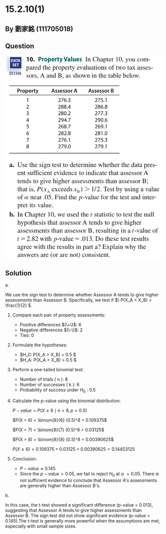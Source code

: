 # 15.2.10(1)
## By 劉家銘 (111705018)

## Question
![image](https://github.com/HWTeng-Course/202402-Statistics/blob/main/Images/15.2.10.jpg)


## Solution
a.

We use the sign test to determine whether Assessor A tends to give higher assessments than Assessor B. Specifically, we test if $\ P(X_A > X_B) > \frac{1}{2} \$.

1. Compare each pair of property assessments:
    - Positive differences $(\+\)$: 6
    - Negative differences $(\-\)$: 2
    - Ties: 0

2. Formulate the hypotheses:
    - $H_0: P(X_A > X_B) = 0.5 $
    - $H_A: P(X_A > X_B) > 0.5 $

3. Perform a one-tailed binomial test:
    - Number of trials ( n ): 8
    - Number of successes ( k ): 6
    - Probability of success under $H_0$ : 0.5

4. Calculate the p-value using the binomial distribution:
    
    ${P-value} = P(X \geq 6 \mid n = 8, p = 0.5)$
    
    
    $P(X = 6) = \binom{8}{6} (0.5)^8 = 0.109375$
    
    
    $P(X = 7) = \binom{8}{7} (0.5)^8 = 0.03125$
    
    $P(X = 8) = \binom{8}{8} (0.5)^8 = 0.00390625$
    
    $P(X \geq 6) = 0.109375 + 0.03125 + 0.00390625 = 0.14453125$
    

5. Conclusion:
    - $P-value ≈ 0.145$
    - Since the $p-value > 0.05$, we fail to reject $H_0$ at $\alpha\ = 0.05$. There is not sufficient evidence to conclude that Assessor A's assessments are generally higher than Assessor B's.

b.

In this case, the t-test showed a significant difference (p-value = 0.013), suggesting that Assessor A tends to give higher assessments than Assessor B. The sign test did not show significant evidence (p-value = 0.145).The t-test is generally more powerful when the assumptions are met, especially with small sample sizes. 
